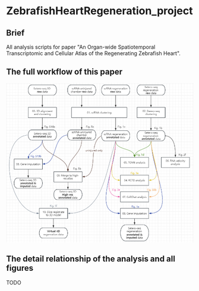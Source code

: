 # ZebrafishHeartRegeneration_project

## Brief
All analysis scripts for paper "An Organ-wide Spatiotemporal Transcriptomic and Cellular Atlas of the Regenerating Zebrafish Heart".

## The full workflow of this paper

![alt text](image-1.png)

## The detail relationship of the analysis and all figures

TODO